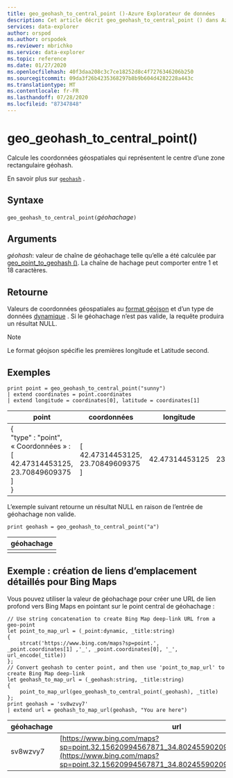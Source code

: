 ```yaml
---
title: geo_geohash_to_central_point ()-Azure Explorateur de données
description: Cet article décrit geo_geohash_to_central_point () dans Azure Explorateur de données.
services: data-explorer
author: orspod
ms.author: orspodek
ms.reviewer: mbrichko
ms.service: data-explorer
ms.topic: reference
ms.date: 01/27/2020
ms.openlocfilehash: 40f3daa208c3c7ce18252d8c4f7276346206b250
ms.sourcegitcommit: 09da3f26b4235368297b8b9b604d4282228a443c
ms.translationtype: MT
ms.contentlocale: fr-FR
ms.lasthandoff: 07/28/2020
ms.locfileid: "87347848"
---
```

# <a name="geo_geohash_to_central_point"></a>geo_geohash_to_central_point()

Calcule les coordonnées géospatiales qui représentent le centre d’une zone rectangulaire géohash.

En savoir plus sur [`geohash`](https://en.wikipedia.org/wiki/Geohash) .  

## <a name="syntax"></a>Syntaxe

`geo_geohash_to_central_point(`*géohachage*`)`

## <a name="arguments"></a>Arguments

*géohash*: valeur de chaîne de géohachage telle qu’elle a été calculée par [geo_point_to_geohash ()](geo-point-to-geohash-function.md). La chaîne de hachage peut comporter entre 1 et 18 caractères.

## <a name="returns"></a>Retourne

Valeurs de coordonnées géospatiales au [format géojson](https://tools.ietf.org/html/rfc7946) et d’un type de données [dynamique](./scalar-data-types/dynamic.md) . Si le géohachage n’est pas valide, la requête produira un résultat NULL.

> [!NOTE]
> Le format géojson spécifie les premières longitude et Latitude second.

## <a name="examples"></a>Exemples

<!-- csl: https://help.kusto.windows.net/Samples -->
```kusto
print point = geo_geohash_to_central_point("sunny")
| extend coordinates = point.coordinates
| extend longitude = coordinates[0], latitude = coordinates[1]
```

|point|coordonnées|longitude|latitude|
|---|---|---|---|
|{<br>  "type" : "point",<br>  « Coordonnées » : [<br>    42.47314453125,<br>    23.70849609375<br>  ]<br>}|[<br>  42.47314453125,<br>  23.70849609375<br>]|42.47314453125|23.70849609375|

L’exemple suivant retourne un résultat NULL en raison de l’entrée de géohachage non valide.

<!-- csl: https://help.kusto.windows.net/Samples -->
```kusto
print geohash = geo_geohash_to_central_point("a")
```

|géohachage|
|---|
||

## <a name="example-creating-location-deep-links-for-bing-maps"></a>Exemple : création de liens d’emplacement détaillés pour Bing Maps

Vous pouvez utiliser la valeur de géohachage pour créer une URL de lien profond vers Bing Maps en pointant sur le point central de géohachage :

<!-- csl: https://help.kusto.windows.net/Samples -->
```kusto
// Use string concatenation to create Bing Map deep-link URL from a geo-point
let point_to_map_url = (_point:dynamic, _title:string) 
{
    strcat('https://www.bing.com/maps?sp=point.', _point.coordinates[1] ,'_', _point.coordinates[0], '_', url_encode(_title)) 
};
// Convert geohash to center point, and then use 'point_to_map_url' to create Bing Map deep-link
let geohash_to_map_url = (_geohash:string, _title:string)
{
    point_to_map_url(geo_geohash_to_central_point(_geohash), _title)
};
print geohash = 'sv8wzvy7'
| extend url = geohash_to_map_url(geohash, "You are here")
```

|géohachage|url|
|---|---|
|sv8wzvy7|[https://www.bing.com/maps?sp=point.32.15620994567871_34.80245590209961_You+are+here](https://www.bing.com/maps?sp=point.32.15620994567871_34.80245590209961_You+are+here)|

